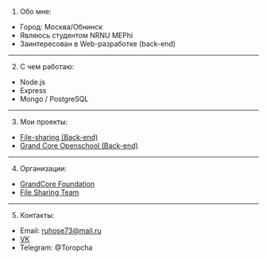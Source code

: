 1.	Обо мне:
*  Город: Москва/Обнинск
*  Являюсь студентом NRNU MEPhi
*  Заинтересован в Web-разработке (back-end)

---
2.  С чем работаю:
*  Node.js
*  Express
*  Mongo / PostgreSQL

---
3.	Мои проекты:
*  [File-sharing (Back-end)](https://github.com/file-sharing-erp-team/file-sharing)
*  [Grand Core Openschool (Back-end)](https://github.com/grandcore/openschool)

---
4.	Организации:
*  [GrandCore Foundation](https://github.com/grandcore)
*  [File Sharing Team](https://github.com/file-sharing-erp-team)

---
5.	Контакты:
*  Email: ruhose73@mail.ru 
*  [VK](https://vk.com/chegevarys)
*  Telegram: @Toropcha
